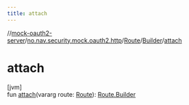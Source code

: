 ```yaml
---
title: attach
---
```

//[mock-oauth2-server](../../../../index.html)/[no.nav.security.mock.oauth2.http](../../index.html)/[Route](../index.html)/[Builder](index.html)/[attach](attach.html)



# attach



[jvm]\
fun [attach](attach.html)(vararg route: [Route](../index.html)): [Route.Builder](index.html)





